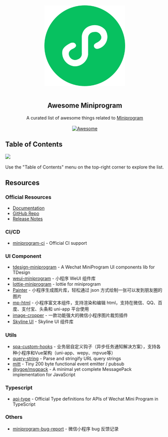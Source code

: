 <p align="center">
  <br>
  <img width="256" src="./assets/logo.svg" alt="logo of awesome-miniprogram repository">
  <br>
  <br>
</p>

<h2 align='center'>Awesome Miniprogram</h2>

<p align='center'>
A curated list of awesome things related to <a href='https://github.com/vitejs/vite'>Miniprogram</a>
<br><br>

<a href='https://github.com/sindresorhus/awesome'>
<img src='https://cdn.rawgit.com/sindresorhus/awesome/d7305f38d29fed78fa85652e3a63e154dd8e8829/media/badge.svg' alt='Awesome'>
</a>
</p>

## Table of Contents

<img src="https://user-images.githubusercontent.com/11247099/112722104-819b8a80-8f42-11eb-82f5-dfc2dd5d8a77.png" height="32" />

Use the "Table of Contents" menu on the top-right corner to explore the list.

## Resources

### Official Resources
- [Documentation](https://developers.weixin.qq.com/miniprogram/dev/framework/)
- [GitHub Repo](https://github.com/wechat-miniprogram)
- [Release Notes](https://developers.weixin.qq.com/miniprogram/dev/framework/release/)

### CI/CD
- [miniprogram-ci](https://www.npmjs.com/package/miniprogram-ci) - Official CI support

### UI Component
- [tdesign-miniprogram](https://github.com/Tencent/tdesign-miniprogram) - A Wechat MiniProgram UI components lib for TDesign
- [weui-miniprogram](https://github.com/wechat-miniprogram/weui-miniprogram) - 小程序 WeUI 组件库
- [lottie-miniprogram](https://github.com/wechat-miniprogram/lottie-miniprogram) - lottie for miniprogram
- [Painter](https://github.com/Kujiale-Mobile/Painter) - 小程序生成图片库，轻松通过 json 方式绘制一张可以发到朋友圈的图片
- [mp-html](https://github.com/jin-yufeng/mp-html) - 小程序富文本组件，支持渲染和编辑 html，支持在微信、QQ、百度、支付宝、头条和 uni-app 平台使用
- [image-cropper](https://github.com/1977474741/image-cropper) - 一款功能强大的微信小程序图片裁剪插件
- [Skyline UI](https://github.com/wuhanjieyue/sky-ui) - Skyline UI 组件库

### Utils
- [spa-custom-hooks](https://github.com/1977474741/spa-custom-hooks) - 业务层自定义钩子（异步任务通知解决方案），支持各种小程序和Vue架构（uni-app、wepy、mpvue等）
- [query-string](https://github.com/sindresorhus/query-string) - Parse and stringify URL query strings
- [mitt](https://github.com/developit/mitt) - Tiny 200 byte functional event emitter / pubsub
- [@ygoe/msgpack](https://github.com/ygoe/msgpack.js) - A minimal yet complete MessagePack implementation for JavaScript

### Typescript
- [api-type](https://github.com/wechat-miniprogram/api-typings) - Official Type definitions for APIs of Wechat Mini Program in TypeScript

### Others
 - [miniprogram-bug-report](https://github.com/xiaweiss/miniprogram-bug-report) - 微信小程序 bug 反馈记录


